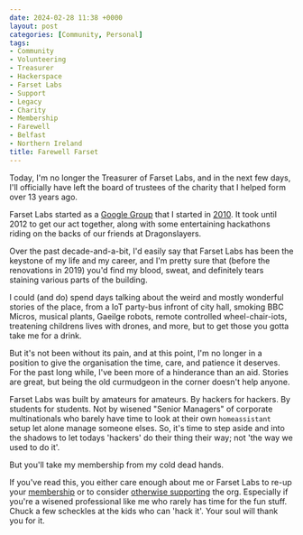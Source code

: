 ```yaml
---
date: 2024-02-28 11:38 +0000
layout: post
categories: [Community, Personal]
tags:
- Community
- Volunteering
- Treasurer
- Hackerspace
- Farset Labs
- Support
- Legacy
- Charity
- Membership
- Farewell
- Belfast
- Northern Ireland
title: Farewell Farset
---
```


Today, I'm no longer the Treasurer of Farset Labs, and in the next few days, I'll officially have left the board of trustees of the charity that I helped form over 13 years ago.

Farset Labs started as a [Google Group](https://groups.google.com/g/belfast-hackspace-working-group/c/KJw3A8uAdXA) that I started in [2010](/2010/07/belfast_hackerspac). It took until 2012 to get our act together, along with some entertaining hackathons riding on the backs of our friends at Dragonslayers.

Over the past decade-and-a-bit, I'd easily say that Farset Labs has been the keystone of my life and my career, and I'm pretty sure that (before the renovations in 2019) you'd find my blood, sweat, and definitely tears staining various parts of the building.

I could (and do) spend days talking about the weird and mostly wonderful stories of the place, from a IoT party-bus infront of city hall, smoking BBC Micros, musical plants, Gaeilge robots, remote controlled wheel-chair-iots, treatening childrens lives with drones, and more, but to get those you gotta take me for a drink.

But it's not been without its pain, and at this point, I'm no longer in a position to give the organisation the time, care, and patience it deserves. For the past long while, I've been more of a hinderance than an aid. Stories are great, but being the old curmudgeon in the corner doesn't help anyone.

Farset Labs was built by amateurs for amateurs. By hackers for hackers. By students for students. Not by wisened "Senior Managers" of corporate multinationals who barely have time to look at their own `homeassistant` setup let alone manage someone elses. So, it's time to step aside and into the shadows to let todays 'hackers' do their thing their way; not 'the way we used to do it'.

But you'll take my membership from my cold dead hands.

If you've read this, you either care enough about me or Farset Labs to re-up your [membership](https://www.farsetlabs.org.uk/membership/) or to consider [otherwise supporting](https://www.farsetlabs.org.uk/support/donate/) the org. Especially if you're a wisened professional like me who rarely has time for the fun stuff. Chuck a few scheckles at the kids who can 'hack it'. Your soul will thank you for it.
